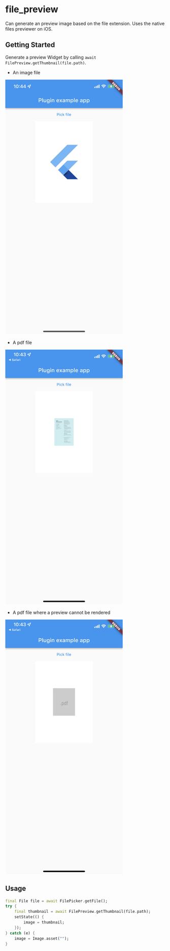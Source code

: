 # file_preview

Can generate an preview image based on the file extension. Uses the native files previewer on iOS.

## Getting Started

Generate a preview Widget by calling `await FilePreview.getThumbnail(file.path)`.

* An image file
<img src="images/screenshot1.png" height="800" >

* A pdf file
<img src="images/screenshot2.png" height="800" >

* A pdf file where a preview cannot be rendered
<img src="images/screenshot3.png" height="800" >

## Usage

```dart
final File file = await FilePicker.getFile();
try {
    final thumbnail = await FilePreview.getThumbnail(file.path);
    setState(() {
        image = thumbnail;
    });
} catch (e) {
    image = Image.asset("");
}
```